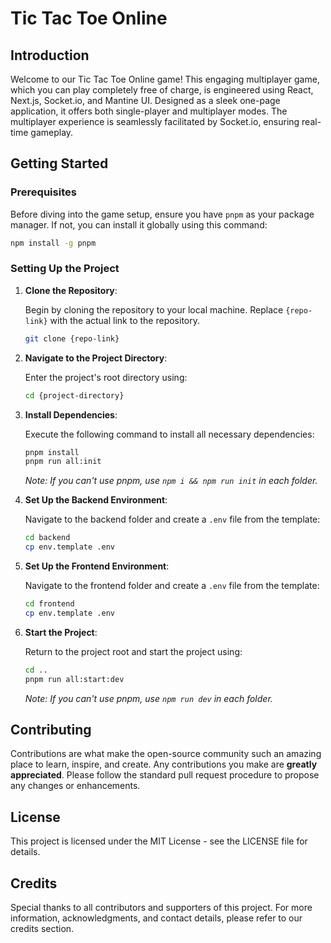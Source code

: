 
# Tic Tac Toe Online

## Introduction

Welcome to our Tic Tac Toe Online game! This engaging multiplayer game, which you can play completely free of charge, is engineered using React, Next.js, Socket.io, and Mantine UI. Designed as a sleek one-page application, it offers both single-player and multiplayer modes. The multiplayer experience is seamlessly facilitated by Socket.io, ensuring real-time gameplay.

## Getting Started

### Prerequisites

Before diving into the game setup, ensure you have `pnpm` as your package manager. If not, you can install it globally using this command:

```bash
npm install -g pnpm
```

### Setting Up the Project

1. **Clone the Repository**:

   Begin by cloning the repository to your local machine. Replace `{repo-link}` with the actual link to the repository.

   ```bash
   git clone {repo-link}
   ```

2. **Navigate to the Project Directory**:

   Enter the project's root directory using:

   ```bash
   cd {project-directory}
   ```

3. **Install Dependencies**:

   Execute the following command to install all necessary dependencies:

   ```bash
   pnpm install
   pnpm run all:init
   ```

   *Note: If you can't use pnpm, use `npm i && npm run init` in each folder.*

4. **Set Up the Backend Environment**:

   Navigate to the backend folder and create a `.env` file from the template:

   ```bash
   cd backend
   cp env.template .env
   ```

5. **Set Up the Frontend Environment**:

   Navigate to the frontend folder and create a `.env` file from the template:

   ```bash
   cd frontend
   cp env.template .env
   ```

6. **Start the Project**:

   Return to the project root and start the project using:

   ```bash
   cd ..
   pnpm run all:start:dev
   ```

   *Note: If you can't use pnpm, use `npm run dev` in each folder.*

## Contributing

Contributions are what make the open-source community such an amazing place to learn, inspire, and create. Any contributions you make are **greatly appreciated**. Please follow the standard pull request procedure to propose any changes or enhancements.

## License

This project is licensed under the MIT License - see the LICENSE file for details.

## Credits

Special thanks to all contributors and supporters of this project. For more information, acknowledgments, and contact details, please refer to our credits section.
